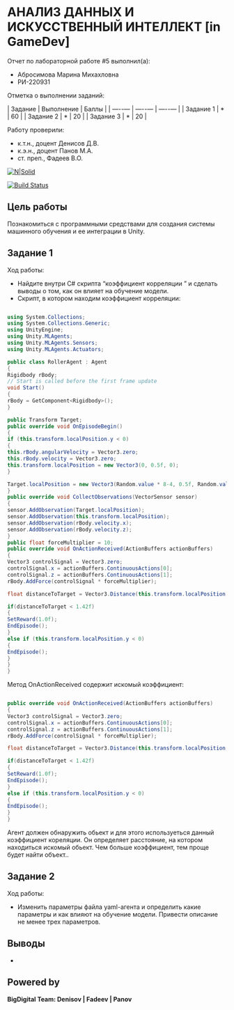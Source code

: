 # АНАЛИЗ ДАННЫХ И ИСКУССТВЕННЫЙ ИНТЕЛЛЕКТ [in GameDev]
Отчет по лабораторной работе #5 выполнил(а):
- Абросимова Марина Михахловна
- РИ-220931

Отметка о выполнении заданий:

| Задание | Выполнение | Баллы |
| —--— | —--— | —--— |
| Задание 1 | * | 60 |
| Задание 2 | * | 20 |
| Задание 3 | * | 20 |

Работу проверили:
- к.т.н., доцент Денисов Д.В.
- к.э.н., доцент Панов М.А.
- ст. преп., Фадеев В.О.

[![N|Solid](https://cldup.com/dTxpPi9lDf.thumb.png)](https://nodesource.com/products/nsolid)

[![Build Status](https://travis-ci.org/joemccann/dillinger.svg?branch=master)](https://travis-ci.org/joemccann/dillinger)

## Цель работы
Познакомиться с программными средствами для создания системы машинного обучения и ее интеграции в Unity.

## Задание 1
Ход работы:
- Найдите внутри C# скрипта “коэффициент корреляции ” и сделать выводы о том, как он влияет на обучение модели.
- Скрипт, в котором находим коэффициент корреляции:

```C#

using System.Collections;
using System.Collections.Generic;
using UnityEngine;
using Unity.MLAgents;
using Unity.MLAgents.Sensors;
using Unity.MLAgents.Actuators;

public class RollerAgent : Agent
{
Rigidbody rBody;
// Start is called before the first frame update
void Start()
{
rBody = GetComponent<Rigidbody>();
}

public Transform Target;
public override void OnEpisodeBegin()
{
if (this.transform.localPosition.y < 0)
{
this.rBody.angularVelocity = Vector3.zero;
this.rBody.velocity = Vector3.zero;
this.transform.localPosition = new Vector3(0, 0.5f, 0);
}

Target.localPosition = new Vector3(Random.value * 8-4, 0.5f, Random.value * 8-4);
}
public override void CollectObservations(VectorSensor sensor)
{
sensor.AddObservation(Target.localPosition);
sensor.AddObservation(this.transform.localPosition);
sensor.AddObservation(rBody.velocity.x);
sensor.AddObservation(rBody.velocity.z);
}
public float forceMultiplier = 10;
public override void OnActionReceived(ActionBuffers actionBuffers)
{
Vector3 controlSignal = Vector3.zero;
controlSignal.x = actionBuffers.ContinuousActions[0];
controlSignal.z = actionBuffers.ContinuousActions[1];
rBody.AddForce(controlSignal * forceMultiplier);

float distanceToTarget = Vector3.Distance(this.transform.localPosition, Target.localPosition);

if(distanceToTarget < 1.42f)
{
SetReward(1.0f);
EndEpisode();
}
else if (this.transform.localPosition.y < 0)
{
EndEpisode();
}
}
}

```

Метод OnActionReceived содержит искомый коэффициент:

```C#

public override void OnActionReceived(ActionBuffers actionBuffers)
{
Vector3 controlSignal = Vector3.zero;
controlSignal.x = actionBuffers.ContinuousActions[0];
controlSignal.z = actionBuffers.ContinuousActions[1];
rBody.AddForce(controlSignal * forceMultiplier);

float distanceToTarget = Vector3.Distance(this.transform.localPosition, Target.localPosition);

if(distanceToTarget < 1.42f)
{
SetReward(1.0f);
EndEpisode();
}
else if (this.transform.localPosition.y < 0)
{
EndEpisode();
}
}

```

Агент должен обнаружить обьект и для этого используеться данный коэффициент кореляции. Он определяет расстояние, на котором находиться искомый обьект. Чем больше коэффициент, тем проще будет найти объект..

## Задание 2
Ход работы:
- Изменить параметры файла yaml-агента и определить какие параметры и как влияют на обучение модели. Привести описание не менее трех параметров.




## Выводы
- 



## Powered by

**BigDigital Team: Denisov | Fadeev | Panov**

